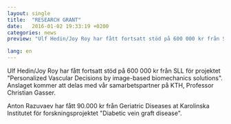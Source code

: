 ```yaml
---
layout: single
title:  "RESEARCH GRANT"
date:   2016-01-02 19:33:19 +0200
categories: news
preview: "Ulf Hedin/Joy Roy har fått fortsatt stöd på 600 000 kr från SLL för projektet Personalized Vascular Decisions by image-based biomechanics solutions.  Anslaget kommer att delas med vår samarbetspartner på KTH,  Professor Christian Gasser."

lang: en
---
```


Ulf Hedin/Joy Roy har fått fortsatt stöd på 600 000 kr från SLL för projektet "Personalized Vascular Decisions by image-based biomechanics solutions".  Anslaget kommer att delas med vår samarbetspartner på KTH,  Professor Christian Gasser.

Anton Razuvaev har fått 90.000 kr från Geriatric Diseases at Karolinska Institutet för forskningsprojektet "Diabetic vein graft disease".
